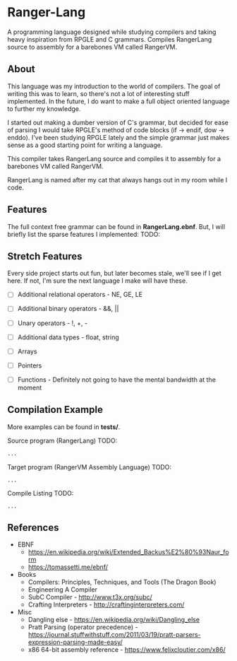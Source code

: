 # Ranger-Lang
A programming language designed while studying compilers and taking heavy inspiration from RPGLE and C grammars.
Compiles RangerLang source to assembly for a barebones VM called RangerVM.


## About
This language was my introduction to the world of compilers. 
The goal of writing this was to learn, so there's not a lot of interesting stuff implemented. 
In the future, I do want to make a full object oriented language to further my knowledge.

I started out making a dumber version of C's grammar, but decided for ease of parsing I would take RPGLE's method of code blocks (if -> endif, dow -> enddo).
I've been studying RPGLE lately and the simple grammar just makes sense as a good starting point for writing a language.

This compiler takes RangerLang source and compiles it to assembly for a barebones VM called RangerVM.

RangerLang is named after my cat that always hangs out in my room while I code.


## Features
The full context free grammar can be found in **RangerLang.ebnf**.
But, I will briefly list the sparse features I implemented:
TODO:


## Stretch Features
Every side project starts out fun, but later becomes stale, we'll see if I get here.
If not, I'm sure the next language I make will have these.

- [ ] Additional relational operators - NE, GE, LE
- [ ] Additional binary operators - &&, ||
- [ ] Unary operators - !, +, -
- [ ] Additional data types - float, string
- [ ] Arrays
- [ ] Pointers
- [ ] Functions - Definitely not going to have the mental bandwidth at the moment



## Compilation Example
More examples can be found in **tests/**.

Source program (RangerLang)
TODO:
```php
...
```

Target program (RangerVM Assembly Language)
TODO:
```
...
```

Compile Listing
TODO:
```
...
```


## References
* EBNF
  * https://en.wikipedia.org/wiki/Extended_Backus%E2%80%93Naur_form
  * https://tomassetti.me/ebnf/
* Books
  * Compilers: Principles, Techniques, and Tools (The Dragon Book)
  * Engineering A Compiler
  * SubC Compiler - http://www.t3x.org/subc/
  * Crafting Interpreters - http://craftinginterpreters.com/
* Misc
  * Dangling else - https://en.wikipedia.org/wiki/Dangling_else
  * Pratt Parsing (operator precedence) - https://journal.stuffwithstuff.com/2011/03/19/pratt-parsers-expression-parsing-made-easy/
  * x86 64-bit assembly reference - https://www.felixcloutier.com/x86/

  